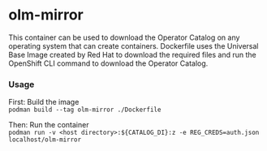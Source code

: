 # olm-mirror
This container can be used to download the Operator Catalog on any operating system that can create containers. Dockerfile uses the Universal Base Image created by Red Hat to download the required files and run the OpenShift CLI command to download the Operator Catalog.

### Usage
First: Build the image  
`podman build --tag olm-mirror ./Dockerfile`

Then: Run the container  
`podman run
 -v <host directory>:${CATALOG_DI}:z
 -e REG_CREDS=auth.json
 localhost/olm-mirror`
 
 
